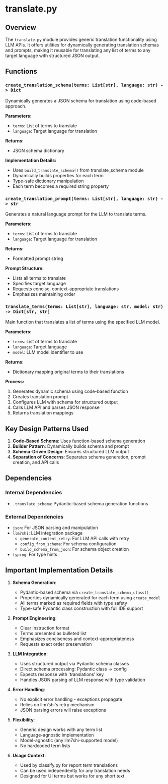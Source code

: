 # translate.py

## Overview

The `translate.py` module provides generic translation functionality using LLM APIs. It offers utilities for dynamically generating translation schemas and prompts, making it reusable for translating any list of terms to any target language with structured JSON output.

## Functions

### `create_translation_schema(terms: List[str], language: str) -> Dict`

Dynamically generates a JSON schema for translation using code-based approach.

**Parameters:**
- `terms`: List of terms to translate
- `language`: Target language for translation

**Returns:**
- JSON schema dictionary

**Implementation Details:**
- Uses `build_translate_schema()` from translate_schema module
- Dynamically builds properties for each term
- Type-safe dictionary manipulation
- Each term becomes a required string property

### `create_translation_prompt(terms: List[str], language: str) -> str`

Generates a natural language prompt for the LLM to translate terms.

**Parameters:**
- `terms`: List of terms to translate
- `language`: Target language for translation

**Returns:**
- Formatted prompt string

**Prompt Structure:**
- Lists all terms to translate
- Specifies target language
- Requests concise, context-appropriate translations
- Emphasizes maintaining order

### `translate_terms(terms: List[str], language: str, model: str) -> Dict[str, str]`

Main function that translates a list of terms using the specified LLM model.

**Parameters:**
- `terms`: List of terms to translate
- `language`: Target language
- `model`: LLM model identifier to use

**Returns:**
- Dictionary mapping original terms to their translations

**Process:**
1. Generates dynamic schema using code-based function
2. Creates translation prompt
3. Configures LLM with schema for structured output
4. Calls LLM API and parses JSON response
5. Returns translation mappings

## Key Design Patterns Used

1. **Code-Based Schema**: Uses function-based schema generation
2. **Builder Pattern**: Dynamically builds schema and prompt
3. **Schema-Driven Design**: Ensures structured LLM output
4. **Separation of Concerns**: Separates schema generation, prompt creation, and API calls

## Dependencies

### Internal Dependencies
- `.translate_schema`: Pydantic-based schema generation functions

### External Dependencies
- `json`: For JSON parsing and manipulation
- `llm7shi`: LLM integration package
  - `generate_content_retry`: For LLM API calls with retry
  - `config_from_schema`: For schema configuration
  - `build_schema_from_json`: For schema object creation
- `typing`: For type hints

## Important Implementation Details

1. **Schema Generation**:
   - Pydantic-based schema via `create_translate_schema_class()`
   - Properties dynamically generated for each term using `create_model`
   - All terms marked as required fields with type safety
   - Type-safe Pydantic class construction with full IDE support

2. **Prompt Engineering**:
   - Clear instruction format
   - Terms presented as bulleted list
   - Emphasizes conciseness and context-appropriateness
   - Requests exact order preservation

3. **LLM Integration**:
   - Uses structured output via Pydantic schema classes
   - Direct schema processing: Pydantic class → config
   - Expects response with 'translations' key
   - Handles JSON parsing of LLM response with type validation

4. **Error Handling**:
   - No explicit error handling - exceptions propagate
   - Relies on llm7shi's retry mechanism
   - JSON parsing errors will raise exceptions

5. **Flexibility**:
   - Generic design works with any term list
   - Language-agnostic implementation
   - Model-agnostic (any llm7shi-supported model)
   - No hardcoded term lists

6. **Usage Context**:
   - Used by classify.py for report term translations
   - Can be used independently for any translation needs
   - Designed for UI terms but works for any short text